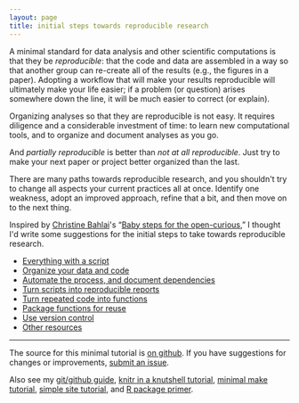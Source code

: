 ```yaml
---
layout: page
title: initial steps towards reproducible research
---
```


A minimal standard for data analysis and other scientific computations is
that they be _reproducible_: that the code and data are assembled in a
way so that another group can re-create all of the results (e.g., the
figures in a paper). Adopting a workflow that will make your results
reproducible will ultimately make your life easier; if a problem (or
question) arises somewhere down the line, it will be much easier to
correct (or explain).

Organizing analyses so that they are reproducible is not easy. It
requires diligence and a considerable investment of time: to learn new
computational tools, and to organize and document analyses as you go.

And _partially reproducible_ is better than _not at all
reproducible_. Just try to make your next paper or project better organized
than the last.

There are many paths towards reproducible research, and you shouldn't
try to change all aspects your current practices all at once. Identify
one weakness, adopt an improved approach, refine that a bit, and then
move on to the next thing.

Inspired by
[Christine Bahlai](https://practicaldatamanagement.wordpress.com)'s
&ldquo;[Baby steps for the open-curious](https://practicaldatamanagement.wordpress.com/2014/10/23/baby-steps-for-the-open-curious/),&rdquo;
I thought I'd write some suggestions for the initial steps to take
towards reproducible research.

- [Everything with a script](pages/scripts.html)
- [Organize your data and code](pages/organize.html)
- [Automate the process, and document dependencies](pages/automate.html)
- [Turn scripts into reproducible reports](pages/reports.html)
- [Turn repeated code into functions](pages/functions.html)
- [Package functions for reuse](pages/packages.html)
- [Use version control](pages/version_control.html)
- [Other resources](pages/resources.html)

---


The source for this minimal tutorial is [on github](http://github.com/kbroman/step2rr).
If you have suggestions for changes or improvements,
[submit an issue](https://github.com/kbroman/steps2rr/issues).


Also see my
[git/github guide](http://kbroman.org/github_tutorial),
[knitr in a knutshell tutorial](http://kbroman.org/knitr_knutshell),
[minimal make tutorial](http://kbroman.org/minimal_make),
[simple site tutorial](http://kbroman.org/simple_site),
and [R package primer](http://kbroman.org/pkg_primer).
